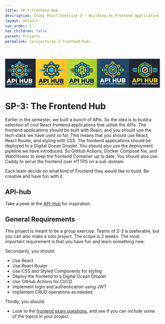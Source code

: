 ```yaml
---
title: SP-3 Frontend Hub
description: Study Point Exercise 3 - Building an Frontend Application
layout: default
nav_order: 3
has_children: false
parent: Projects
permalink: /projects/sp-3-frontend-hub/
---
```


<br/><bt/>
![API Hub logo](./images/api_hub_logo_banner.png)

# SP-3: The Frontend Hub

Earlier in the semester, we built a bunch of APIs. So the idea is to build a selection of cool React frontend applications that utilize the APIs. The frontend applications should be built with React, and you should use the tech stack we have used so far. This means that you should use React, React Router, and styling with CSS. The frontend applications should be deployed to a Digital Ocean Droplet. You should also use the deployment pipeline we have introduced. So GitHub Actions, Docker Compose file, and Watchtower to keep the frontend Container up to date. You should also use Caddy to serve the frontend over HTTPS on a sub-domain.

Each team decide on what kind of Frontend they would like to build. Be creative and have fun with it.

## API-hub

Take a peek at the [API-Hub](https://apihub.showcode.dk/) for inspiration.

## General Requirements

This project is meant to be a group exercise. Teams of 2-3 is preferable, but you can also make a solo project. The scope is 2 weeks. The most important requirement is that you have fun and learn something new.

Secondarily, you should:

- Use React
- Use React Router
- Use CSS and Styled Components for styling
- Deploy the frontend to a Digital Ocean Droplet
- Use GitHub Actions for CI/CD
- Implement login and authentication using JWT
- Implement CRUD operations as needed

Thirdly, you should:

- Look to the [frontend exam questions](../../exam/frontend/exam_questions.md), and see if you can include some of the topics in your project.
